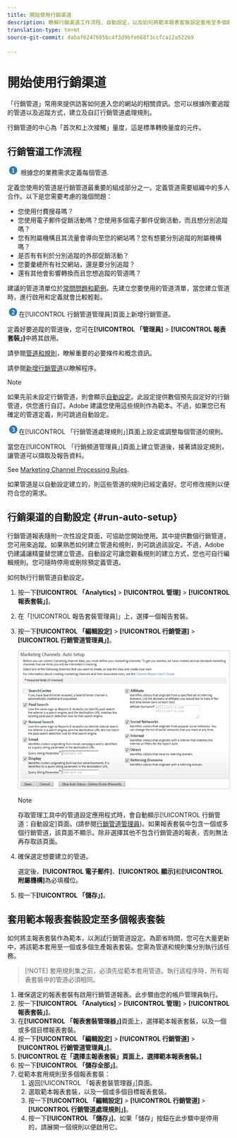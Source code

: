 ```yaml
---
title: 開始使用行銷渠道
description: 瞭解行銷渠道工作流程、自動設定，以及如何將範本報表套裝設定套用至多個報表套裝。
translation-type: tm+mt
source-git-commit: dabaf6247695bc4f3d9bfe668f3ccfca12a52269

---
```



# 開始使用行銷渠道

「行銷管道」常用來提供訪客如何進入您的網站的相關資訊。您可以根據所要追蹤的管道以及追蹤方式，建立及自訂行銷管道處理規則。

行銷管道的中心為「首次和上次接觸」量度，這是標準轉換量度的元件。

## 行銷管道工作流程

![](assets/step1_icon.png) 根據您的業務需求定義每個管道.

定義您使用的管道是行銷管道最重要的組成部分之一。定義管道需要組織中的多人合作。以下是您需要考慮的幾個問題：

* 您使用付費搜尋嗎？
* 您使用電子郵件促銷活動嗎？您使用多個電子郵件促銷活動，而且想分別追蹤嗎？
* 您有附屬機構且其流量會導向至您的網站嗎？您有想要分別追蹤的附屬機構嗎？
* 是否有有利於分別追蹤的外部促銷活動？
* 您要彙總所有社交網站，還是要分別追蹤？
* 還有其他會影響轉換而且您想追蹤的管道嗎？

建議的管道清單位於[常問問題和範例](/help/components/c-marketing-channels/c-faq.md)。先建立您要使用的管道清單，當您建立管道時，進行啟用和定義就會比較輕鬆。

![](assets/step2_icon.png)在[!UICONTROL 行銷管道管理員]頁面上新增行銷管道。

定義好要追蹤的管道後，您可在&#x200B;**[!UICONTROL 「管理員]** > **[!UICONTROL 報表套裝」]**&#x200B;中將其啟用。

請參閱[管道和規則](/help/components/c-marketing-channels/c-channels.md)，瞭解重要的必要條件和概念資訊。

請參閱[新增行銷管道](/help/components/c-marketing-channels/c-channels.md)以瞭解程序。

>[!NOTE]
>
>如果先前未設定行銷管道，則會顯示[自動設定](/help/components/c-marketing-channels/c-getting-started-mchannel.md)。此設定提供數個預先設定好的行銷管道，供您進行自訂。Adobe 建議您使用這些規則作為範本。不過，如果您已有確定的管道定義，則可跳過自動設定。

![](assets/step3_icon.png)在[!UICONTROL 「行銷管道處理規則」]頁面上設定或調整每個管道的規則。

當您在[!UICONTROL 「行銷頻道管理員」]頁面上建立管道後，接著請設定規則，讓管道可以擷取及報告資料。

See [Marketing Channel Processing Rules](/help/components/c-marketing-channels/c-rules.md).

如果管道是以自動設定建立的，則這些管道的規則已經定義好。您可修改規則以便符合您的需求。

## 行銷渠道的自動設定 {#run-auto-setup}

行銷管道報表隨附一次性設定頁面，可協助您開始使用。其中提供數個行銷管道，您可用來追蹤。如果熟悉如何建立管道和規則，則可跳過該設定。不過，Adobe 仍建議讓精靈替您建立管道。自動設定可讓您觀看規則的建立方式，您也可自行編輯規則。您可隨時停用或刪除預定義管道。

如何執行行銷管道自動設定。

1. 按一下&#x200B;**[!UICONTROL 「Analytics]** > **[!UICONTROL 管理]** > **[!UICONTROL 報表套裝」]**。
1. 在「[!UICONTROL 報告套裝管理員]」上，選擇一個報告套裝。
1. 按一下&#x200B;**[!UICONTROL 「編輯設定]** > **[!UICONTROL 行銷管道]** > **[!UICONTROL 行銷管道管理員」]**。

   ![步驟結果](assets/wizard.png)

   >[!NOTE]
   >
   >存取管理工具中的管道設定應用程式時，會自動顯示[!UICONTROL 行銷管道：自動設定]頁面。(請參閱[行銷管道管理員](/help/components/c-marketing-channels/c-channels.md))。如果報表套裝中包含一個或多個行銷管道，該頁面不顯示。除非選擇其他不包含行銷管道的報表，否則無法再存取該頁面。

1. 確保選定想要建立的管道。

   選定後，**[!UICONTROL 電子郵件]**、**[!UICONTROL 顯示]**&#x200B;和&#x200B;**[!UICONTROL 附屬機構]**&#x200B;為必填欄位。

1. 按一下&#x200B;**[!UICONTROL 「儲存」]**。

## 套用範本報表套裝設定至多個報表套裝

如何將主報表套裝作為範本，以測試行銷管道設定。為節省時間，您可在大量更新中，將該範本套用至一個或多個生產報表套裝。您需為管道和規則集分別執行該任務。

>[!NOTE] 套用規則集之前，必須先從範本套用管道。執行該程序時，所有報表套裝中的管道必須相同。

1. 確保選定的報表套裝有啟用行銷管道報表。此步驟由您的帳戶管理員執行。
1. 按一下&#x200B;**[!UICONTROL 「Analytics]** > **[!UICONTROL 管理]** > **[!UICONTROL 報表套裝」]**。
1. 在&#x200B;**[!UICONTROL 「報表套裝管理器」]**&#x200B;頁面上，選擇範本報表套裝，以及一個或多個目標報表套裝。
1. 按一下&#x200B;**[!UICONTROL 「編輯設定]** > **[!UICONTROL 行銷管道]** > **[!UICONTROL 行銷管道管理員」]**。
1. **[!UICONTROL 在「選擇主報表套裝」頁面上，選擇範本報表套裝。]**
1. 按一下&#x200B;**[!UICONTROL 「儲存全部」]**。
1. 從範本套用規則至多個報表套裝：
   1. 返回[!UICONTROL 「報表套裝管理器」]頁面。
   1. 選取範本報表套裝，以及一個或多個目標報表套裝。
   1. 按一下&#x200B;**[!UICONTROL 「編輯設定]** > **[!UICONTROL 行銷管道]** > **[!UICONTROL 行銷管道處理規則」]**。
   1. 按一下&#x200B;**[!UICONTROL 「儲存」]**。如果「儲存」按鈕在此步驟中是停用的，請展開一個規則以便啟用它。

